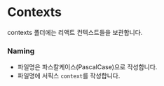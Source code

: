# Contexts

contexts 폴더에는 리액트 컨텍스트들을 보관합니다.

### Naming

- 파일명은 파스칼케이스(PascalCase)으로 작성합니다.
- 파일명에 서픽스 `context`를 작성합니다.
